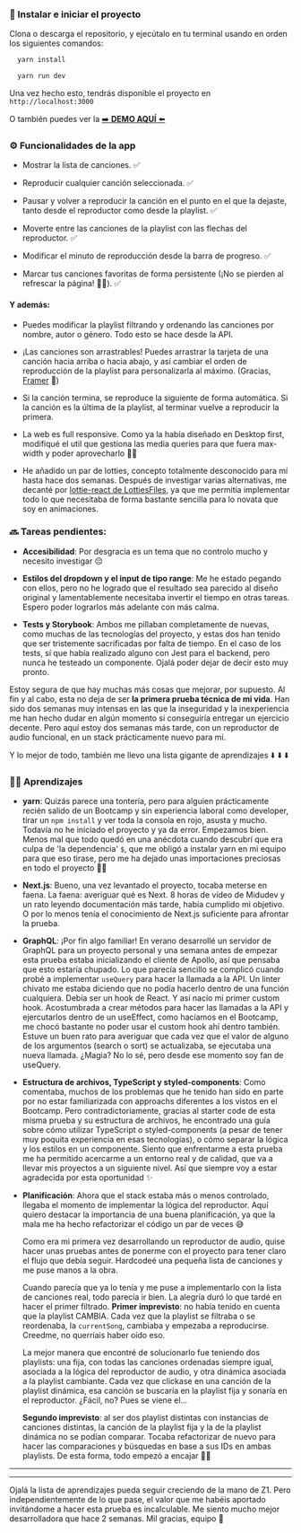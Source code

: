 ### 🏁 Instalar e iniciar el proyecto

Clona o descarga el repositorio, y ejecútalo en tu terminal usando en orden los siguientes comandos:

```bash
  yarn install
```

```bash
  yarn run dev
```

Una vez hecho esto, tendrás disponible el proyecto en `http://localhost:3000`

O también puedes ver la [➡️ **DEMO AQUÍ** ⬅️](https://inesgarper-front-end-challenge.vercel.app/)

### ⚙️ Funcionalidades de la app

- Mostrar la lista de canciones. ✅

- Reproducir cualquier canción seleccionada. ✅

- Pausar y volver a reproducir la canción en el punto en el que la dejaste, tanto desde el reproductor como desde la playlist. ✅
- Moverte entre las canciones de la playlist con las flechas del reproductor. ✅
- Modificar el minuto de reproducción desde la barra de progreso. ✅
- Marcar tus canciones favoritas de forma persistente (¡No se pierden al refrescar la página! 🙌🏻). ✅

#### Y además:

- Puedes modificar la playlist filtrando y ordenando las canciones por nombre, autor o género. Todo esto se hace desde la API.

- ¡Las canciones son arrastrables! Puedes arrastrar la tarjeta de una canción hacia arriba o hacia abajo, y así cambiar el orden de reproducción de la playlist para personalizarla al máximo. (Gracias, [Framer](https://www.framer.com/docs/reorder/) 💙)
- Si la canción termina, se reproduce la siguiente de forma automática. Si la canción es la última de la playlist, al terminar vuelve a reproducir la primera.
- La web es full responsive. Como ya la había diseñado en Desktop first, modifiqué el util que gestiona las media queries para que fuera max-width y poder aprovecharlo ✌🏻
- He añadido un par de lotties, concepto totalmente desconocido para mí hasta hace dos semanas. Después de investigar varias alternativas, me decanté por [lottie-react de LottiesFiles](https://github.com/LottieFiles/lottie-react), ya que me permitía implementar todo lo que necesitaba de forma bastante sencilla para lo novata que soy en animaciones.

### 🔜 Tareas pendientes:

- **Accesibilidad**: Por desgracia es un tema que no controlo mucho y necesito investigar 😔

- **Estilos del dropdown y el input de tipo range**: Me he estado pegando con ellos, pero no he logrado que el resultado sea parecido al diseño original y lamentablemente necesitaba invertir el tiempo en otras tareas. Espero poder lograrlos más adelante con más calma.
- **Tests y Storybook**: Ambos me pillaban completamente de nuevas, como muchas de las tecnologías del proyecto, y estas dos han tenido que ser tristemente sacrificadas por falta de tiempo. En el caso de los tests, sí que había realizado alguno con Jest para el backend, pero nunca he testeado un componente. Ojalá poder dejar de decir esto muy pronto.

Estoy segura de que hay muchas más cosas que mejorar, por supuesto. Al fin y al cabo, esta no deja de ser **la primera prueba técnica de mi vida**. Han sido dos semanas muy intensas en las que la inseguridad y la inexperiencia me han hecho dudar en algún momento si conseguiría entregar un ejercicio decente. Pero aquí estoy dos semanas más tarde, con un reproductor de audio funcional, en un stack prácticamente nuevo para mí.

Y lo mejor de todo, también me llevo una lista gigante de aprendizajes ⬇️ ⬇️ ⬇️

### 💪🏻 Aprendizajes

- **yarn**: Quizás parece una tontería, pero para alguien prácticamente recién salido de un Bootcamp y sin experiencia laboral como developer, tirar un `npm install` y ver toda la consola en rojo, asusta y mucho. Todavía no he iniciado el proyecto y ya da error. Empezamos bien. Menos mal que todo quedó en una anécdota cuando descubrí que era culpa de 'la dependencia' `$`, que me obligó a instalar yarn en mi equipo para que eso tirase, pero me ha dejado unas importaciones preciosas en todo el proyecto 💅🏻

- **Next.js**: Bueno, una vez levantado el proyecto, tocaba meterse en faena. La faena: averiguar qué es Next. 8 horas de vídeo de Midudev y un rato leyendo documentación más tarde, había cumplido mi objetivo. O por lo menos tenía el conocimiento de Next.js suficiente para afrontar la prueba.
- **GraphQL**: ¡Por fin algo familiar! En verano desarrollé un servidor de GraphQL para un proyecto personal y una semana antes de empezar esta prueba estaba inicializando el cliente de Apollo, así que pensaba que esto estaría chupado. Lo que parecía sencillo se complicó cuando probé a implementar `useQuery` para hacer la llamada a la API. Un linter chivato me estaba diciendo que no podía hacerlo dentro de una función cualquiera. Debía ser un hook de React. Y así nacío mi primer custom hook. Acostumbrada a crear métodos para hacer las llamadas a la API y ejercutarlos dentro de un useEffect, como hacíamos en el Bootcamp, me chocó bastante no poder usar el custom hook ahí dentro también. Estuve un buen rato para averiguar que cada vez que el valor de alguno de los argumentos (search o sort) se actualizaba, se ejecutaba una nueva llamada. ¿Magia? No lo sé, pero desde ese momento soy fan de useQuery.
- **Estructura de archivos, TypeScript y styled-components**: Como comentaba, muchos de los problemas que he tenido han sido en parte por no estar familiarizada con approachs diferentes a los vistos en el Bootcamp. Pero contradictoriamente, gracias al starter code de esta misma prueba y su estructura de archivos, he encontrado una guía sobre cómo utilizar TypeScript o styled-components (a pesar de tener muy poquita experiencia en esas tecnologías), o cómo separar la lógica y los estilos en un componente. Siento que enfrentarme a esta prueba me ha permitido acercarme a un entorno real y de calidad, que va a llevar mis proyectos a un siguiente nivel. Así que siempre voy a estar agradecida por esta oportunidad ✨
- **Planificación**: Ahora que el stack estaba más o menos controlado, llegaba el momento de implementar la lógica del reproductor. Aquí quiero destacar la importancia de una buena planificación, ya que la mala me ha hecho refactorizar el código un par de veces 😅

  Como era mi primera vez desarrollando un reproductor de audio, quise hacer unas pruebas antes de ponerme con el proyecto para tener claro el flujo que debía seguir. Hardcodeé una pequeña lista de canciones y me puse manos a la obra.

  Cuando parecía que ya lo tenía y me puse a implementarlo con la lista de canciones real, todo parecía ir bien. La alegría duró lo que tardé en hacer el primer filtrado. **Primer imprevisto**: no había tenido en cuenta que la playlist CAMBIA. Cada vez que la playlist se filtraba o se reordenaba, la `currentSong`, cambiaba y empezaba a reproducirse. Creedme, no querríais haber oído eso.

  La mejor manera que encontré de solucionarlo fue teniendo dos playlists: una fija, con todas las canciones ordenadas siempre igual, asociada a la lógica del reproductor de audio, y otra dinámica asociada a la playlist cambiante. Cada vez que clickase en una canción de la playlist dinámica, esa canción se buscaría en la playlist fija y sonaría en el reproductor. ¿Fácil, no? Pues se viene el...

  **Segundo imprevisto**: al ser dos playlist distintas con instancias de canciones distintas, la canción de la playlist fija y la de la playlist dinámica no se podían comparar. Tocaba refactorizar de nuevo para hacer las comparaciones y búsquedas en base a sus IDs en ambas playlists. De esta forma, todo empezó a encajar 💪🏻

---

---

Ojalá la lista de aprendizajes pueda seguir creciendo de la mano de Z1. Pero independientemente de lo que pase, el valor que me habéis aportado invitándome a hacer esta prueba es incalculable. Me siento mucho mejor desarrolladora que hace 2 semanas. Mil gracias, equipo 💙
